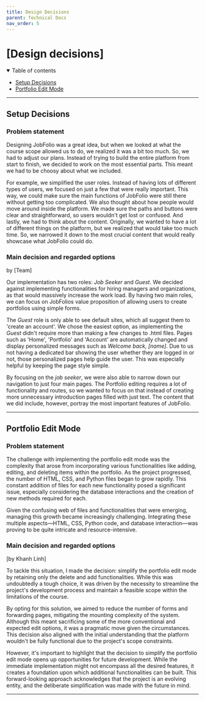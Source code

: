 ```yaml
---
title: Design Decisions
parent: Technical Docs
nav_order: 5
---
```


# [Design decisions]

<details open markdown="block">
  <summary>
    Table of contents
  </summary> 
  
  - [Setup Decisions](#setup-decisions)
  - [Portfolio Edit Mode](#portfolio-edit-mode)
</details>

---

## Setup Decisions

### Problem statement

Designing JobFolio was a great idea, but when we looked at what the course scope allowed us to do, we realized it was a bit too much. So, we had to adjust our plans. Instead of trying to build the entire platform from start to finish, we decided to work on the most essential parts. This meant we had to be choosy about what we included.

For example, we simplified the user roles. Instead of having lots of different types of users, we focused on just a few that were really important. This way, we could make sure the main functions of JobFolio were still there without getting too complicated. We also thought about how people would move around inside the platform. We made sure the paths and buttons were clear and straightforward, so users wouldn't get lost or confused. And lastly, we had to think about the content. Originally, we wanted to have a lot of different things on the platform, but we realized that would take too much time. So, we narrowed it down to the most crucial content that would really showcase what JobFolio could do.

### Main decision and regarded options
by [Team]

Our implementation has two roles: *Job Seeker* and *Guest*. We decided against implementing functionalities for hiring managers and organizations, as that would massively increase the work load. By having two main roles, we can focus on JobFolios value proposition of allowing users to create portfolios using simple forms. 

The *Guest* role is only able to see default sites, which all suggest them to 'create an account'. We chose the easiest option, as implementing the *Guest* didn't require more than making a few changes to .html files. Pages such as 'Home', 'Portfolio' and 'Account' are automatically changed and display personalized messages such as *Welcome back, [name]*. Due to us not having a dedicated bar showing the user whether they are logged in or not, those personalized pages help guide the user. This was especially helpful by keeping the page style simple.

By focusing on the *job seeker*, we were also able to narrow down our navigation to just four main pages. The Portfolio editing requires a lot of functionality and routes, so we wanted to focus on that instead of creating more unnecessary introduction pages filled with just text. The content that we did include, however, portray the most important features of JobFolio.

---

## Portfolio Edit Mode

### Problem statement
The challenge with implementing the portfolio edit mode was the complexity that arose from incorporating various functionalities like adding, editing, and deleting items within the portfolio. As the project progressed, the number of HTML, CSS, and Python files began to grow rapidly. This constant addition of files for each new functionality posed a significant issue, especially considering the database interactions and the creation of new methods required for each.

Given the confusing web of files and functionalities that were emerging, managing this growth became increasingly challenging. Integrating these multiple aspects—HTML, CSS, Python code, and database interaction—was proving to be quite intricate and resource-intensive.


### Main decision and regarded options
[by Khanh Linh]

To tackle this situation, I made the decision: simplify the portfolio edit mode by retaining only the delete and add functionalities. While this was undoubtedly a tough choice, it was driven by the necessity to streamline the project's development process and maintain a feasible scope within the limitations of the course.

By opting for this solution, we aimed to reduce the number of forms and forwarding pages, mitigating the mounting complexity of the system. Although this meant sacrificing some of the more conventional and expected edit options, it was a pragmatic move given the circumstances. This decision also aligned with the initial understanding that the platform wouldn't be fully functional due to the project's scope constraints.

However, it's important to highlight that the decision to simplify the portfolio edit mode opens up opportunities for future development. While the immediate implementation might not encompass all the desired features, it creates a foundation upon which additional functionalities can be built. This forward-looking approach acknowledges that the project is an evolving entity, and the deliberate simplification was made with the future in mind.

---